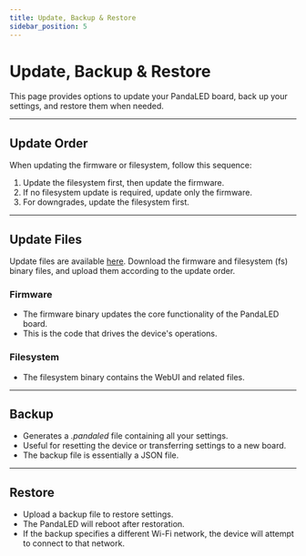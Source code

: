 ```yaml
---
title: Update, Backup & Restore
sidebar_position: 5
---
```


# Update, Backup & Restore
This page provides options to update your PandaLED board, back up your settings, and restore them when needed.
* * *

## Update Order
When updating the firmware or filesystem, follow this sequence:

1. Update the filesystem first, then update the firmware.
2. If no filesystem update is required, update only the firmware.
3. For downgrades, update the filesystem first.
* * *

## Update Files
Update files are available [here](https://github.com/derDeno/PandaLED/releases). 
Download the firmware and filesystem (fs) binary files, and upload them according to the update order.

### Firmware
- The firmware binary updates the core functionality of the PandaLED board.
- This is the code that drives the device's operations.


### Filesystem
- The filesystem binary contains the WebUI and related files.
* * *

## Backup
- Generates a _.pandaled_ file containing all your settings.
- Useful for resetting the device or transferring settings to a new board.
- The backup file is essentially a JSON file.
* * *

## Restore
- Upload a backup file to restore settings.
- The PandaLED will reboot after restoration.
- If the backup specifies a different Wi-Fi network, the device will attempt to connect to that network.